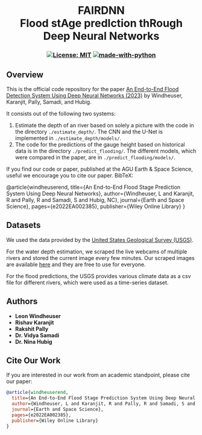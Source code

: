 <h1 align="center">FAIRDNN <br>
Flood stAge predIction thRough Deep Neural Networks
</h1>

<h3 align="center">
  
  [![License: MIT](https://img.shields.io/badge/License-MIT-yellow.svg)](https://opensource.org/licenses/MIT)
  [![made-with-python](https://img.shields.io/badge/Made%20with-Python-1f425f.svg)](https://www.python.org/)<br>
</h3>

## Overview
This is the official code repository for the paper [An End-to-End Flood Detection System Using Deep Neural Networks (2023)](https://doi.org/10.1029/2022EA002385) by Windheuser, Karanjit, Pally, Samadi, and Hubig.

It consists out of the following two systems:

1) Estimate the depth of an river based on solely a picture with the code in the directory `./estimate_depth/`.
The CNN and the U-Net is implemented in `./estimate_depth/models/`.
2) The code for the predictions of the gauge height based on historical data is in the directory `./predict_flooding/`.
The different models, which were compared in the paper, are in `./predict_flooding/models/`.

If you find our code or paper, published at the AGU Earth & Space Science, useful we encourage you to cite our paper. BibTeX:

@article{windheuserend,
  title={An End-to-End Flood Stage Prediction System Using Deep Neural Networks},
  author={Windheuser, L and Karanjit, R and Pally, R and Samadi, S and Hubig, NC},
  journal={Earth and Space Science},
  pages={e2022EA002385},
  publisher={Wiley Online Library}
}

## Datasets
We used the data provided by the [United States Geological Survey (USGS)](https://www.usgs.gov/).

For the water depth estimation, we scraped the live webcams of multiple rivers and stored the current image every few minutes.
Our scraped images are available [here](https://syncandshare.lrz.de/getlink/fiMsEgY3zyVpFZCeUxy9Sef7/) and they are free to use for everyone.

For the flood predictions, the USGS provides various climate data as a csv file for different rivers, which were used as a time-series dataset.

## Authors

* **Leon Windheuser** 
* **Rishav Karanjit**
* **Rakshit Pally** 
* **Dr. Vidya Samadi** 
* **Dr. Nina Hubig** 

## Cite Our Work
If you are interested in our work from an academic standpoint, please cite our paper:

```bibtex
@article{windheuserend,
  title={An End-to-End Flood Stage Prediction System Using Deep Neural Networks},
  author={Windheuser, L and Karanjit, R and Pally, R and Samadi, S and Hubig, NC},
  journal={Earth and Space Science},
  pages={e2022EA002385},
  publisher={Wiley Online Library}
}
```

